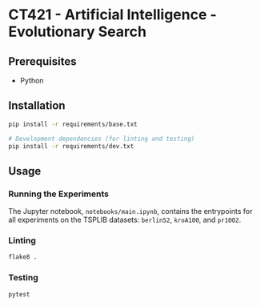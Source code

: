 # CT421 - Artificial Intelligence - Evolutionary Search

## Prerequisites
- Python

## Installation
```sh
pip install -r requirements/base.txt

# Development dependencies (for linting and testing)
pip install -r requirements/dev.txt
```

## Usage
### Running the Experiments
The Jupyter notebook, `notebooks/main.ipynb`, contains the entrypoints for all experiments on the TSPLIB datasets: `berlin52`, `kroA100`, and `pr1002`.

### Linting
```sh
flake8 .
```

### Testing
```sh
pytest
```